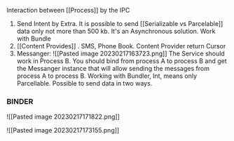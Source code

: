 Interaction between [[Process]] by the IPC 
1. Send Intent by Extra. It is possible to send [[Serializable vs Parcelable]] data only not more than 500 kb. It's an Asynchronous solution. Work with Bundle
2. [[Content Provides]] . SMS, Phone Book. Content Provider return Cursor
3. Messanger: ![[Pasted image 20230217163723.png]]
The Service should work in Process B. You should bind from process A to process B and get the Messanger instance that will allow sending the messages from process A to process B. Working with Bundler, Int, means only Parcellable. Possible to send data in two ways. 

### BINDER
![[Pasted image 20230217171822.png]]


![[Pasted image 20230217173155.png]]